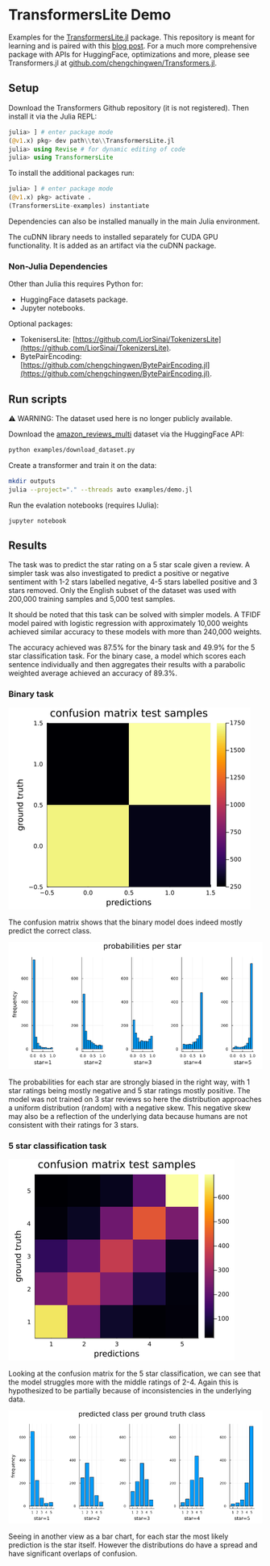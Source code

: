 # TransformersLite Demo

Examples for the [TransformersLite.jl](https://github.com/LiorSinai/TransformersLite.jl) package.
This repository is meant for learning
and is paired with this [blog post](https://liorsinai.github.io/coding/2022/05/18/transformers.html). For a much more comprehensive package with APIs for HuggingFace, optimizations and more, please see Transformers.jl at [github.com/chengchingwen/Transformers.jl](https://github.com/chengchingwen/Transformers.jl).

## Setup

Download the Transformers Github repository (it is not registered). Then install it via the Julia REPL:
```Julia
julia> ] # enter package mode
(@v1.x) pkg> dev path\\to\\TransformersLite.jl
julia> using Revise # for dynamic editing of code
julia> using TransformersLite
```

To install the additional packages run:
```Julia
julia> ] # enter package mode
(@v1.x) pkg> activate .
(TransformersLite-examples) instantiate 
```
Dependencies can also be installed manually in the main Julia environment.

The cuDNN library needs to installed separately for CUDA GPU functionality.
It is added as an artifact via the cuDNN package.

### Non-Julia Dependencies

Other than Julia this requires Python for:
- HuggingFace datasets package. 
- Jupyter notebooks.

Optional packages:
- TokenisersLite: [https://github.com/LiorSinai/TokenizersLite](https://github.com/LiorSinai/TokenizersLite).
- BytePairEncoding: [https://github.com/chengchingwen/BytePairEncoding.jl](https://github.com/chengchingwen/BytePairEncoding.jl).

## Run scripts

⚠️ WARNING: The dataset used here is no longer publicly available.

Download the [amazon_reviews_multi](https://huggingface.co/datasets/amazon_reviews_multi) dataset via the HuggingFace API:

```bash
python examples/download_dataset.py
```

Create a transformer and train it on the data:
```bash
mkdir outputs
julia --project="." --threads auto examples/demo.jl
```

Run the evalation notebooks (requires IJulia):
```
jupyter notebook
```

## Results

The task was to predict the star rating on a 5 star scale given a review. 
A simpler task was also investigated to predict a positive or negative sentiment with 1-2 stars labelled negative, 4-5 stars labelled positive and 3 stars removed. Only the English subset of the dataset was used with 200,000 training samples and 5,000 test samples.

It should be noted that this task can be solved with simpler models. A TFIDF model paired with logistic regression with approximately 10,000 weights
achieved similar accuracy to these models with more than 240,000 weights.

The accuracy achieved was 87.5% for the binary task and 49.9% for the 5 star classification task.
For the binary case, a model which scores each sentence individually and then aggregates their results with a parabolic weighted average achieved an accuracy of 89.3%.

### Binary task
<img src="images/amazon_reviews/confusion_matrix_regression.png"
     alt="confusion matrix"
    />

The confusion matrix shows that the binary model does indeed mostly predict the correct class.

<img src="images/amazon_reviews/probabilities_star.png"
     alt="bar chart probabilities vs star"
    />

The probabilities for each star are strongly biased in the right way, with 1 star ratings being mostly negative and 5 star ratings mostly positive. The model was not trained on 3 star reviews so here the distribution approaches a uniform distribution (random) with a negative skew. This negative skew may also be a reflection of the underlying data because humans are not consistent with their ratings for 3 stars. 

### 5 star classification task
<img src="images/amazon_reviews/confusion_matrix_classification5.png"
     alt="confusion matrix"
    />

Looking at the confusion matrix for the 5 star classification, we can see that the model struggles more with the middle ratings of 2-4.
Again this is hypothesized  to be partially because of inconsistencies in the underlying data.

<img src="images/amazon_reviews/predictions_classification5.png"
     alt="bar chart predication vs ground truth"
    />

Seeing in another view as a bar chart, for each star the most likely prediction is the star itself.
However the distributions do have a spread and have significant overlaps of confusion.
